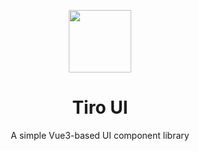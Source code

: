 <p align="center">
  <img width="100px" src="http://1.15.247.77/logo.svg" />
</p>

<h1 align="center">Tiro UI</h1>
<p align="center">A simple Vue3-based UI component library</p>
